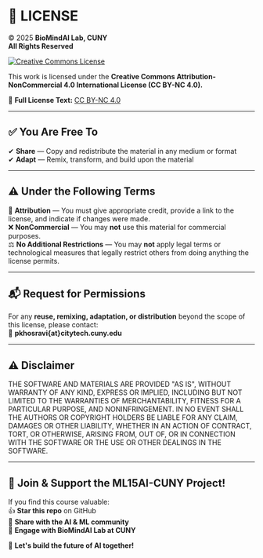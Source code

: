 # 📜 LICENSE  

© 2025 **BioMindAI Lab, CUNY**  
**All Rights Reserved**  

[![Creative Commons License](https://upload.wikimedia.org/wikipedia/commons/d/d3/Cc_by-nc_icon.svg)](https://creativecommons.org/licenses/by-nc/4.0/)  

This work is licensed under the **Creative Commons Attribution-NonCommercial 4.0 International License (CC BY-NC 4.0).**  

🔗 **Full License Text:** [CC BY-NC 4.0](https://creativecommons.org/licenses/by-nc/4.0/legalcode)  

---

## ✅ **You Are Free To**  
✔ **Share** — Copy and redistribute the material in any medium or format  
✔ **Adapt** — Remix, transform, and build upon the material  

---

## ⚠ **Under the Following Terms**  
📌 **Attribution** — You must give appropriate credit, provide a link to the license, and indicate if changes were made.  
❌ **NonCommercial** — You may **not** use this material for commercial purposes.  
⚖ **No Additional Restrictions** — You may **not** apply legal terms or technological measures that legally restrict others from doing anything the license permits.  

---

## 📬 **Request for Permissions**  
For any **reuse, remixing, adaptation, or distribution** beyond the scope of this license, please contact:  
📧 **pkhosravi{at}citytech.cuny.edu**  

---

## ⚠ **Disclaimer**  
THE SOFTWARE AND MATERIALS ARE PROVIDED "AS IS", WITHOUT WARRANTY OF ANY KIND, EXPRESS OR IMPLIED, INCLUDING BUT NOT LIMITED TO THE WARRANTIES OF MERCHANTABILITY, FITNESS FOR A PARTICULAR PURPOSE, AND NONINFRINGEMENT. IN NO EVENT SHALL THE AUTHORS OR COPYRIGHT HOLDERS BE LIABLE FOR ANY CLAIM, DAMAGES OR OTHER LIABILITY, WHETHER IN AN ACTION OF CONTRACT, TORT, OR OTHERWISE, ARISING FROM, OUT OF, OR IN CONNECTION WITH THE SOFTWARE OR THE USE OR OTHER DEALINGS IN THE SOFTWARE.  

---

## 🌟 **Join & Support the ML15AI-CUNY Project!**  
If you find this course valuable:  
👍 **Star this repo** on GitHub  
📢 **Share with the AI & ML community**  
👥 **Engage with BioMindAI Lab at CUNY**  

🚀 **Let's build the future of AI together!**

